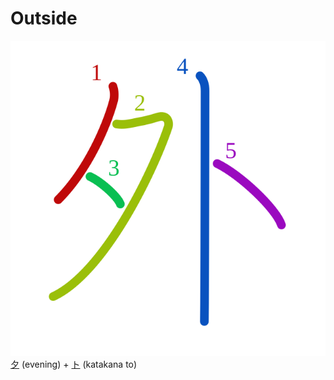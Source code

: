 # Outside
![5916](Kanji/kanji-colorize/5916.svg)
[夕](Kanji/kanji-dict/夕.md) (evening) + [ト](Kana/kana-characters/ト.md) (katakana to)